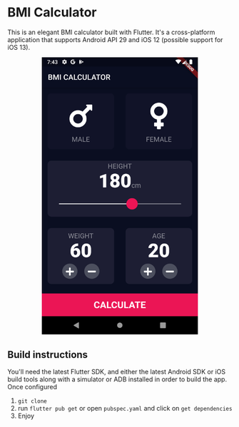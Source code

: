# BMI Calculator
This is an elegant BMI calculator built with Flutter. It's a cross-platform application that supports Android API 29 and iOS 12 (possible support for iOS 13). 

<p align="center">
  <img src="Screenshot_1563752583.png" width="350" title="Android screenshot">
</p>

## Build instructions
You'll need the latest Flutter SDK, and either the latest Android SDK or iOS build tools  along with a simulator or ADB installed in order to build the app. Once configured
1) `git clone`
2) run `flutter pub get` or open `pubspec.yaml` and click on `get dependencies`
3) Enjoy

